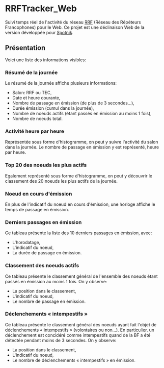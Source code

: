 # RRFTracker_Web
Suivi temps réel de l'activité du réseau [RRF](https://f5nlg.wordpress.com/2015/12/28/nouveau-reseau-french-repeater-network/) (Réseau des Répéteurs Francophones) pour le Web. Ce projet est une déclinaison Web de la version développée pour [Spotnik](https://github.com/armel/RRFTracker_Spotnik).

## Présentation

Voici une liste des informations visibles:

### Résumé de la journée

Le résumé de la journée affiche plusieurs informations:

* Salon: RRF ou TEC,
* Date et heure courante,
* Nombre de passage en émission (de plus de 3 secondes...),
* Durée émission (cumul dans la journée),
* Nombre de noeuds actifs (étant passés en émission au moins 1 fois),
* Nombre de noeuds total.

### Activité heure par heure

Représentée sous forme d'histogramme, on peut y suivre l'activité du salon dans la journée. Le nombre de passage en émission y est représenté, heure par heure.

### Top 20 des noeuds les plus actifs

Egalement représenté sous forme d'histogramme, on peut y découvrir le classement des 20 noeuds les plus actifs de la journée. 

### Noeud en cours d'émission

En plus de l'indicatif du noeud en cours d'émission, une horloge affiche le temps de passage en émission.

### Derniers passages en émission

Ce tableau présente la liste des 10 derniers passages en émission, avec:

* L'horodatage,
* L'indicatif du noeud,
* La durée de passage en émission.

### Classement des noeuds actifs

Ce tableau présente le classement général de l'ensemble des noeuds étant passés en émission au moins 1 fois. On y observe:

* La position dans le classement,
* L'indicatif du noeud,
* Le nombre de passage en émission.

### Déclenchements « intempestifs »

Ce tableau présente le classement général des noeuds ayant fait l'objet de déclenchements « intempestifs » (volontaires ou non...). En particulier, un déclenchement est concidéré comme intempestifs quand de la BF a été détectée pendant moins de 3 secondes. On y observe:

* La position dans le classement,
* L'indicatif du noeud,
* Le nombre de déclenchements « intempestifs » en émission.
